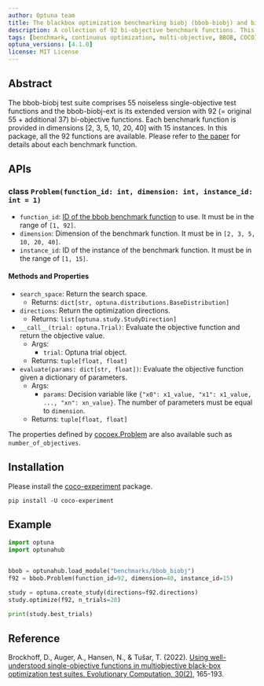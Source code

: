 ```yaml
---
author: Optuna team
title: The blackbox optimization benchmarking biobj (bbob-biobj) and biobj-ext (bbob-biobj-ext) test suites
description: A collection of 92 bi-objective benchmark functions. This package is a wrapper of the COCO (COmparing Continuous Optimizers) experiments library.
tags: [benchmark, continuous optimization, multi-objective, BBOB, COCO]
optuna_versions: [4.1.0]
license: MIT License
---
```


## Abstract

The bbob-biobj test suite comprises 55 noiseless single-objective test functions and the bbob-biobj-ext is its extended version with 92 (= original 55 + additional 37) bi-objective functions. Each benchmark function is provided in dimensions \[2, 3, 5, 10, 20, 40\] with 15 instances. In this package, all the 92 functions are available. Please refer to [the paper](https://direct.mit.edu/evco/article/30/2/165/107813/Using-Well-Understood-Single-Objective-Functions) for details about each benchmark function.

## APIs

### class `Problem(function_id: int, dimension: int, instance_id: int = 1)`

- `function_id`: [ID of the bbob benchmark function](https://coco-platform.org/testsuites/bbob-biobj/overview.html) to use. It must be in the range of `[1, 92]`.
- `dimension`: Dimension of the benchmark function. It must be in `[2, 3, 5, 10, 20, 40]`.
- `instance_id`: ID of the instance of the benchmark function. It must be in the range of `[1, 15]`.

#### Methods and Properties

- `search_space`: Return the search space.
  - Returns: `dict[str, optuna.distributions.BaseDistribution]`
- `directions`: Return the optimization directions.
  - Returns: `list[optuna.study.StudyDirection]`
- `__call__(trial: optuna.Trial)`: Evaluate the objective function and return the objective value.
  - Args:
    - `trial`: Optuna trial object.
  - Returns: `tuple[float, float]`
- `evaluate(params: dict[str, float])`: Evaluate the objective function given a dictionary of parameters.
  - Args:
    - `params`: Decision variable like `{"x0": x1_value, "x1": x1_value, ..., "xn": xn_value}`. The number of parameters must be equal to `dimension`.
  - Returns: `tuple[float, float]`

The properties defined by [cocoex.Problem](https://numbbo.github.io/coco-doc/apidocs/cocoex/cocoex.Problem.html) are also available such as `number_of_objectives`.

## Installation

Please install the [coco-experiment](https://github.com/numbbo/coco-experiment/tree/main/build/python) package.

```shell
pip install -U coco-experiment
```

## Example

```python
import optuna
import optunahub


bbob = optunahub.load_module("benchmarks/bbob_biobj")
f92 = bbob.Problem(function_id=92, dimension=40, instance_id=15)

study = optuna.create_study(directions=f92.directions)
study.optimize(f92, n_trials=20)

print(study.best_trials)
```

## Reference

Brockhoff, D., Auger, A., Hansen, N., & Tušar, T. (2022). [Using well-understood single-objective functions in multiobjective black-box optimization test suites. Evolutionary Computation, 30(2)](https://direct.mit.edu/evco/article/30/2/165/107813/Using-Well-Understood-Single-Objective-Functions), 165-193.
